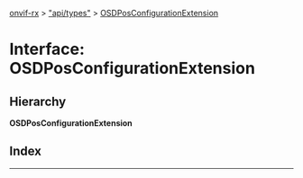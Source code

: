 [onvif-rx](../README.md) > ["api/types"](../modules/_api_types_.md) > [OSDPosConfigurationExtension](../interfaces/_api_types_.osdposconfigurationextension.md)

# Interface: OSDPosConfigurationExtension

## Hierarchy

**OSDPosConfigurationExtension**

## Index

---

